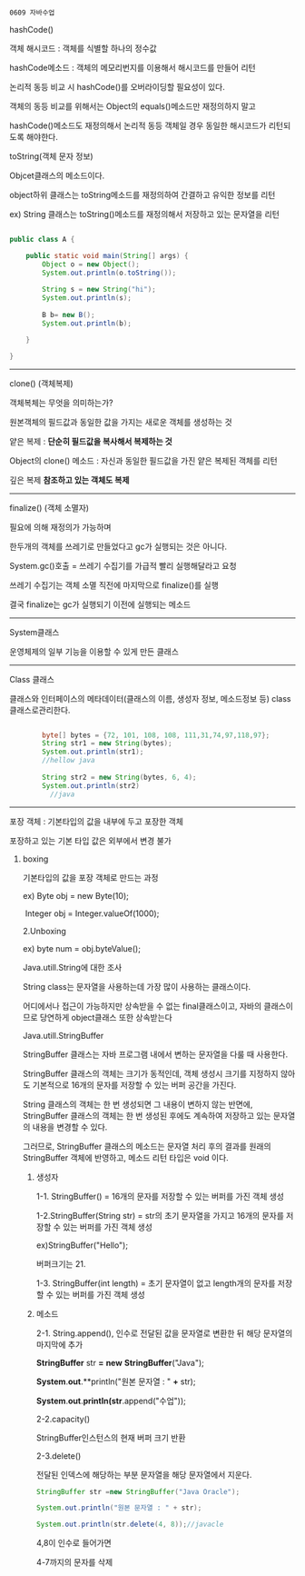 																				0609 자바수업

hashCode()

객체 해시코드 : 객체를 식별할 하나의 정수값

hashCode메소드 : 객체의 메모리번지를 이용해서 해시코드를 만들어 리턴

논리적 동등 비교 시 hashCode()를 오버라이딩할 필요성이 있다.

객체의 동등 비교를 위해서는 Object의 equals()메소드만 재정의하지 말고

hashCode()메소드도 재정의해서 논리적 동등 객체일 경우 동일한 해시코드가 리턴되도록 해야한다.



toString(객체 문자 정보)

Objcet클래스의 메소드이다.

object하위 클래스는 toString메소드를 재정의하여 간결하고 유익한 정보를 리턴

ex) String 클래스는 toString()메소드를 재정의해서 저장하고 있는 문자열을 리턴

```java

public class A {

	public static void main(String[] args) {
		Object o = new Object();
		System.out.println(o.toString());
		
		String s = new String("hi");
		System.out.println(s);
		
		B b= new B();
		System.out.println(b);

	}

}

```



---

clone() (객체복제)

객체복체는 무엇을 의미하는가?

원본객체의 필드값과 동일한 값을 가지는 새로운 객체를 생성하는 것



얕은 복제 :  **단순히 필드값을 복사해서 복제하는 것**

Object의 clone() 메소드 : 자신과 동일한 필드값을 가진 얕은 복제된 객체를 리턴

깊은 복제 **참조하고 있는 객체도 복제**

---

finalize() (객체 소멸자)

필요에 의해 재정의가 가능하며

한두개의 객체를 쓰레기로 만들었다고 gc가 실행되는 것은 아니다.

System.gc()호출 = 쓰레기 수집기를 가급적 빨리 실행해달라고 요청



쓰레기 수집기는 객체 소멸 직전에 마지막으로 finalize()를 실행

결국 finalize는 gc가 실행되기 이전에 실행되는 메소드



---

System클래스

운영체제의 일부 기능을 이용할 수 있게 만든 클래스

---

Class 클래스

클래스와  인터페이스의 메타데이터(클래스의 이름, 생성자 정보, 메소드정보 등) class 클래스로관리한다.



```java

		byte[] bytes = {72, 101, 108, 108, 111,31,74,97,118,97};
		String str1 = new String(bytes);
		System.out.println(str1);
		//hellow java
			
		String str2 = new String(bytes, 6, 4);
		System.out.println(str2)
          //java
```

---

포장 객체 : 기본타입의 값을 내부에 두고 포장한 객체

포장하고 있는 기본 타입 값은 외부에서 변경 불가



1. boxing

   기본타입의 값을 포장 객체로 만드는 과정

   ex)	 Byte obj = new Byte(10);

   ​		 Integer obj = Integer.valueOf(1000);

   2.Unboxing

   ex) byte num = obj.byteValue();

   

   Java.utill.String에 대한 조사

   String class는 문자열을 사용하는데 가장 많이 사용하는 클래스이다.

   어디에서나 접근이 가능하지만 상속받을 수 없는 final클래스이고, 자바의 클래스이므로 당연하게 object클래스 또한 상속받는다

   

   Java.utill.StringBuffer

   StringBuffer 클래스는 자바 프로그램 내에서 변하는 문자열을 다룰 때 사용한다. 

   StringBuffer 클래스의 객체는 크기가 동적인데, 객체 생성시 크기를 지정하지 않아도 기본적으로 16개의 문자를 저장할 수 있는 버퍼 공간을 가진다.

     String 클래스의 객체는 한 번 생성되면 그 내용이 변하지 않는 반면에, StringBuffer 클래스의 객체는 한 번 생성된 후에도 계속하여 저장하고 있는 문자열의 내용을 변경할 수 있다. 

   그러므로, StringBuffer 클래스의 메소드는 문자열 처리 후의 결과를 원래의 StringBuffer 객체에 반영하고, 메소드 리턴 타입은 void 이다.

   

   

   1. 생성자

      1-1. StringBuffer() = 16개의 문자를 저장할 수 있는 버퍼를 가진 객체 생성

      1-2.StringBuffer(String str)  = str의 초기 문자열을 가지고 16개의 문자를 저장할 수 있는 버퍼를 가진 객체 생성

      ex)StringBuffer("Hello");

      버퍼크기는 21.

      1-3. StringBuffer(int length) = 초기 문자열이 없고 length개의 문자를 저장할 수 있는 버퍼를 가진 객체 생성

   2. 메소드

      2-1.	 String.append(), 인수로 전달된 값을 문자열로 변환한 뒤 해당 문자열의 마지막에 추가

      **StringBuffer** str **=** **new** **StringBuffer**("Java");

      **System**.**out**.**println("원본 문자열 : " **+** str);

       

      **System**.**out**.**println(str**.append("수업"));

      2-2.capacity()

      StringBuffer인스턴스의 현재 버퍼 크기 반환

      2-3.delete()

      전달된 인덱스에 해당하는 부분 문자열을 해당 문자열에서 지운다.

      ```java
      StringBuffer str =new StringBuffer("Java Oracle");
      
      System.out.println("원본 문자열 : " + str);
      
      System.out.println(str.delete(4, 8));//javacle
      ```

      

      4,8이 인수로 들어가면

      4-7까지의 문자를 삭제

   